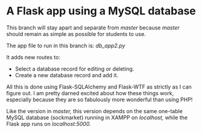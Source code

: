 # A Flask app using a MySQL database

This branch will stay apart and separate from *master* because *master* should remain as simple as possible for students to use.

The app file to run in this branch is: *db_app2.py*

It adds new routes to:

* Select a database record for editing or deleting.
* Create a new database record and add it.

All this is done using Flask-SQLAlchemy and Flask-WTF as strictly as I can figure out. I am pretty darned excited about how these things work, especially because they are so fabulously more wonderful than using PHP!

Like the version in *master,* this version depends on the same one-table MySQL database (sockmarket) running in XAMPP on *localhost,* while the Flask app runs on *localhost:5000.*
